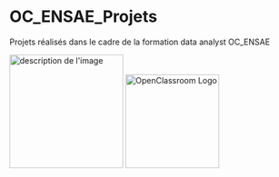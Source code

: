# OC_ENSAE_Projets 
Projets réalisés dans le cadre de la formation data analyst OC_ENSAE  


<img src="https://upload.wikimedia.org/wikipedia/commons/e/ec/LOGO-ENSAE.png" alt="description de l'image" width="200"/> <img src="https://www.fondactions-canmp.com/images/partners/logo-openclassroom.jpg" alt="OpenClassroom Logo" width="165"/>
